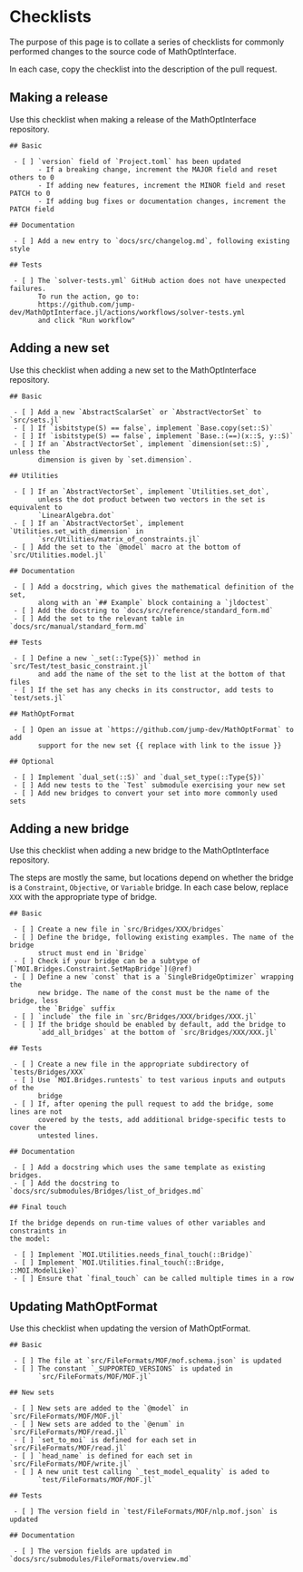 # Checklists

The purpose of this page is to collate a series of checklists for commonly
performed changes to the source code of MathOptInterface.

In each case, copy the checklist into the description of the pull request.

## Making a release

Use this checklist when making a release of the MathOptInterface repository.

```
## Basic

 - [ ] `version` field of `Project.toml` has been updated
       - If a breaking change, increment the MAJOR field and reset others to 0
       - If adding new features, increment the MINOR field and reset PATCH to 0
       - If adding bug fixes or documentation changes, increment the PATCH field

## Documentation

 - [ ] Add a new entry to `docs/src/changelog.md`, following existing style

## Tests

 - [ ] The `solver-tests.yml` GitHub action does not have unexpected failures.
       To run the action, go to:
       https://github.com/jump-dev/MathOptInterface.jl/actions/workflows/solver-tests.yml
       and click "Run workflow"
```

## Adding a new set

Use this checklist when adding a new set to the MathOptInterface repository.

```
## Basic

 - [ ] Add a new `AbstractScalarSet` or `AbstractVectorSet` to `src/sets.jl`
 - [ ] If `isbitstype(S) == false`, implement `Base.copy(set::S)`
 - [ ] If `isbitstype(S) == false`, implement `Base.:(==)(x::S, y::S)`
 - [ ] If an `AbstractVectorSet`, implement `dimension(set::S)`, unless the
       dimension is given by `set.dimension`.

## Utilities

 - [ ] If an `AbstractVectorSet`, implement `Utilities.set_dot`,
       unless the dot product between two vectors in the set is equivalent to
       `LinearAlgebra.dot`
 - [ ] If an `AbstractVectorSet`, implement `Utilities.set_with_dimension` in
       `src/Utilities/matrix_of_constraints.jl`
 - [ ] Add the set to the `@model` macro at the bottom of `src/Utilities.model.jl`

## Documentation

 - [ ] Add a docstring, which gives the mathematical definition of the set,
       along with an `## Example` block containing a `jldoctest`
 - [ ] Add the docstring to `docs/src/reference/standard_form.md`
 - [ ] Add the set to the relevant table in `docs/src/manual/standard_form.md`

## Tests

 - [ ] Define a new `_set(::Type{S})` method in `src/Test/test_basic_constraint.jl`
       and add the name of the set to the list at the bottom of that files
 - [ ] If the set has any checks in its constructor, add tests to `test/sets.jl`

## MathOptFormat

 - [ ] Open an issue at `https://github.com/jump-dev/MathOptFormat` to add
       support for the new set {{ replace with link to the issue }}

## Optional

 - [ ] Implement `dual_set(::S)` and `dual_set_type(::Type{S})`
 - [ ] Add new tests to the `Test` submodule exercising your new set
 - [ ] Add new bridges to convert your set into more commonly used sets
```

## Adding a new bridge

Use this checklist when adding a new bridge to the MathOptInterface repository.

The steps are mostly the same, but locations depend on whether the bridge is a
`Constraint`, `Objective`, or `Variable` bridge. In each case below, replace
`XXX` with the appropriate type of bridge.

```
## Basic

 - [ ] Create a new file in `src/Bridges/XXX/bridges`
 - [ ] Define the bridge, following existing examples. The name of the bridge
       struct must end in `Bridge`
 - [ ] Check if your bridge can be a subtype of [`MOI.Bridges.Constraint.SetMapBridge`](@ref)
 - [ ] Define a new `const` that is a `SingleBridgeOptimizer` wrapping the
       new bridge. The name of the const must be the name of the bridge, less
       the `Bridge` suffix
 - [ ] `include` the file in `src/Bridges/XXX/bridges/XXX.jl`
 - [ ] If the bridge should be enabled by default, add the bridge to
       `add_all_bridges` at the bottom of `src/Bridges/XXX/XXX.jl`

## Tests

 - [ ] Create a new file in the appropriate subdirectory of `tests/Bridges/XXX`
 - [ ] Use `MOI.Bridges.runtests` to test various inputs and outputs of the
       bridge
 - [ ] If, after opening the pull request to add the bridge, some lines are not
       covered by the tests, add additional bridge-specific tests to cover the
       untested lines.

## Documentation

 - [ ] Add a docstring which uses the same template as existing bridges.
 - [ ] Add the docstring to `docs/src/submodules/Bridges/list_of_bridges.md`

## Final touch

If the bridge depends on run-time values of other variables and constraints in
the model:

 - [ ] Implement `MOI.Utilities.needs_final_touch(::Bridge)`
 - [ ] Implement `MOI.Utilities.final_touch(::Bridge, ::MOI.ModelLike)`
 - [ ] Ensure that `final_touch` can be called multiple times in a row
```

## Updating MathOptFormat

Use this checklist when updating the version of MathOptFormat.

```
## Basic

 - [ ] The file at `src/FileFormats/MOF/mof.schema.json` is updated
 - [ ] The constant `_SUPPORTED_VERSIONS` is updated in
       `src/FileFormats/MOF/MOF.jl`

## New sets

 - [ ] New sets are added to the `@model` in `src/FileFormats/MOF/MOF.jl`
 - [ ] New sets are added to the `@enum` in `src/FileFormats/MOF/read.jl`
 - [ ] `set_to_moi` is defined for each set in `src/FileFormats/MOF/read.jl`
 - [ ] `head_name` is defined for each set in `src/FileFormats/MOF/write.jl`
 - [ ] A new unit test calling `_test_model_equality` is aded to
       `test/FileFormats/MOF/MOF.jl`

## Tests

 - [ ] The version field in `test/FileFormats/MOF/nlp.mof.json` is updated

## Documentation

 - [ ] The version fields are updated in `docs/src/submodules/FileFormats/overview.md`
```
